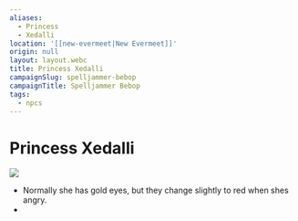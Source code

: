 ```yaml
---
aliases:
  - Princess
  - Xedalli
location: '[[new-evermeet|New Evermeet]]'
origin: null
layout: layout.webc
title: Princess Xedalli
campaignSlug: spelljammer-bebop
campaignTitle: Spelljammer Bebop
tags:
  - npcs
---
```

# Princess Xedalli

![](Pasted%20image%2020240721113321.png)

- Normally she has gold eyes, but they change slightly to red when shes angry.
- 
